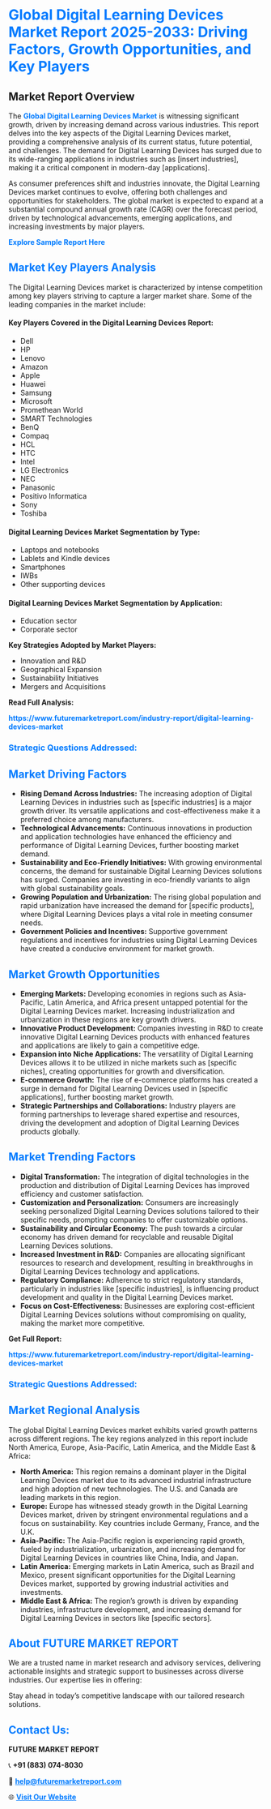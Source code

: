 <h1 style="color: #007BFF;">Global Digital Learning Devices Market Report 2025-2033: Driving Factors, Growth Opportunities, and Key Players</h1>

<section id="overview">
<h2>Market Report Overview</h2>
<p>The <a href="https://www.futuremarketreport.com/industry-report/digital-learning-devices-market" style="color: #007BFF; text-decoration: none;"><strong>Global Digital Learning Devices Market</strong></a> is witnessing significant growth, driven by increasing demand across various industries. This report delves into the key aspects of the Digital Learning Devices market, providing a comprehensive analysis of its current status, future potential, and challenges. The demand for Digital Learning Devices has surged due to its wide-ranging applications in industries such as [insert industries], making it a critical component in modern-day [applications].</p>
<p>As consumer preferences shift and industries innovate, the Digital Learning Devices market continues to evolve, offering both challenges and opportunities for stakeholders. The global market is expected to expand at a substantial compound annual growth rate (CAGR) over the forecast period, driven by technological advancements, emerging applications, and increasing investments by major players.</p>
</section>

<section id="overview">
<p><a href="https://www.futuremarketreport.com/request-sample/reportId=56753" style="color: #007BFF; text-decoration: none;"><strong>Explore Sample Report Here</strong></a></p>
</section>

<section id="key-players">
<h2 style="color: #007BFF;">Market Key Players Analysis</h2>
<p>The Digital Learning Devices market is characterized by intense competition among key players striving to capture a larger market share. Some of the leading companies in the market include:</p>
<h4>Key Players Covered in the Digital Learning Devices Report:</h4>
<ul><li>Dell</li><li>HP</li><li>Lenovo</li><li>Amazon</li><li>Apple</li><li>Huawei</li><li>Samsung</li><li>Microsoft</li><li>Promethean World</li><li>SMART Technologies</li><li>BenQ</li><li>Compaq</li><li>HCL</li><li>HTC</li><li>Intel</li><li>LG Electronics</li><li>NEC</li><li>Panasonic</li><li>Positivo Informatica</li><li>Sony</li><li>Toshiba</li></ul>
<h4>Digital Learning Devices Market Segmentation by Type:</h4>
<ul><li>Laptops and notebooks</li><li>Lablets and Kindle devices</li><li>Smartphones</li><li>IWBs</li><li>Other supporting devices</li></ul>

<h4>Digital Learning Devices Market Segmentation by Application:</h4>
<ul><li>Education sector</li><li>Corporate sector</li></ul>
<p><strong>Key Strategies Adopted by Market Players:</strong></p>
<ul>
<li>Innovation and R&D</li>
<li>Geographical Expansion</li>
<li>Sustainability Initiatives</li>
<li>Mergers and Acquisitions</li>
</ul>
</section>

<section>
<p><strong>Read Full Analysis: </strong></p><a href="https://www.futuremarketreport.com/industry-report/digital-learning-devices-market" style="color: #007BFF; text-decoration: none;"><strong>https://www.futuremarketreport.com/industry-report/digital-learning-devices-market</strong></a>
<h3 style="color: #007BFF;">Strategic Questions Addressed:</h3>
</section>

<section id="driving-factors">
<h2 style="color: #007BFF;">Market Driving Factors</h2>
<ul>
<li><strong>Rising Demand Across Industries:</strong> The increasing adoption of Digital Learning Devices in industries such as [specific industries] is a major growth driver. Its versatile applications and cost-effectiveness make it a preferred choice among manufacturers.</li>
<li><strong>Technological Advancements:</strong> Continuous innovations in production and application technologies have enhanced the efficiency and performance of Digital Learning Devices, further boosting market demand.</li>
<li><strong>Sustainability and Eco-Friendly Initiatives:</strong> With growing environmental concerns, the demand for sustainable Digital Learning Devices solutions has surged. Companies are investing in eco-friendly variants to align with global sustainability goals.</li>
<li><strong>Growing Population and Urbanization:</strong> The rising global population and rapid urbanization have increased the demand for [specific products], where Digital Learning Devices plays a vital role in meeting consumer needs.</li>
<li><strong>Government Policies and Incentives:</strong> Supportive government regulations and incentives for industries using Digital Learning Devices have created a conducive environment for market growth.</li>
</ul>
</section>

<section id="growth-opportunities">
<h2 style="color: #007BFF;">Market Growth Opportunities</h2>
<ul>
<li><strong>Emerging Markets:</strong> Developing economies in regions such as Asia-Pacific, Latin America, and Africa present untapped potential for the Digital Learning Devices market. Increasing industrialization and urbanization in these regions are key growth drivers.</li>
<li><strong>Innovative Product Development:</strong> Companies investing in R&D to create innovative Digital Learning Devices products with enhanced features and applications are likely to gain a competitive edge.</li>
<li><strong>Expansion into Niche Applications:</strong> The versatility of Digital Learning Devices allows it to be utilized in niche markets such as [specific niches], creating opportunities for growth and diversification.</li>
<li><strong>E-commerce Growth:</strong> The rise of e-commerce platforms has created a surge in demand for Digital Learning Devices used in [specific applications], further boosting market growth.</li>
<li><strong>Strategic Partnerships and Collaborations:</strong> Industry players are forming partnerships to leverage shared expertise and resources, driving the development and adoption of Digital Learning Devices products globally.</li>
</ul>
</section>

<section id="trending-factors">
<h2 style="color: #007BFF;">Market Trending Factors</h2>
<ul>
<li><strong>Digital Transformation:</strong> The integration of digital technologies in the production and distribution of Digital Learning Devices has improved efficiency and customer satisfaction.</li>
<li><strong>Customization and Personalization:</strong> Consumers are increasingly seeking personalized Digital Learning Devices solutions tailored to their specific needs, prompting companies to offer customizable options.</li>
<li><strong>Sustainability and Circular Economy:</strong> The push towards a circular economy has driven demand for recyclable and reusable Digital Learning Devices solutions.</li>
<li><strong>Increased Investment in R&D:</strong> Companies are allocating significant resources to research and development, resulting in breakthroughs in Digital Learning Devices technology and applications.</li>
<li><strong>Regulatory Compliance:</strong> Adherence to strict regulatory standards, particularly in industries like [specific industries], is influencing product development and quality in the Digital Learning Devices market.</li>
<li><strong>Focus on Cost-Effectiveness:</strong> Businesses are exploring cost-efficient Digital Learning Devices solutions without compromising on quality, making the market more competitive.</li>
</ul>
</section>

<section>
<p><strong>Get Full Report: </strong></p><a href="https://www.futuremarketreport.com/industry-report/digital-learning-devices-market" style="color: #007BFF; text-decoration: none;"><strong>https://www.futuremarketreport.com/industry-report/digital-learning-devices-market</strong></a>
<h3 style="color: #007BFF;">Strategic Questions Addressed:</h3>
</section>


<section id="regional-analysis">
<h2 style="color: #007BFF;">Market Regional Analysis</h2>
<p>The global Digital Learning Devices market exhibits varied growth patterns across different regions. The key regions analyzed in this report include North America, Europe, Asia-Pacific, Latin America, and the Middle East & Africa:</p>
<ul>
<li><strong>North America:</strong> This region remains a dominant player in the Digital Learning Devices market due to its advanced industrial infrastructure and high adoption of new technologies. The U.S. and Canada are leading markets in this region.</li>
<li><strong>Europe:</strong> Europe has witnessed steady growth in the Digital Learning Devices market, driven by stringent environmental regulations and a focus on sustainability. Key countries include Germany, France, and the U.K.</li>
<li><strong>Asia-Pacific:</strong> The Asia-Pacific region is experiencing rapid growth, fueled by industrialization, urbanization, and increasing demand for Digital Learning Devices in countries like China, India, and Japan.</li>
<li><strong>Latin America:</strong> Emerging markets in Latin America, such as Brazil and Mexico, present significant opportunities for the Digital Learning Devices market, supported by growing industrial activities and investments.</li>
<li><strong>Middle East & Africa:</strong> The region’s growth is driven by expanding industries, infrastructure development, and increasing demand for Digital Learning Devices in sectors like [specific sectors].</li>
</ul>
</section>

<footer>
<h2 style="color: #007BFF;">About FUTURE MARKET REPORT</h2>
<p>We are a trusted name in market research and advisory services, delivering actionable insights and strategic support to businesses across diverse industries. Our expertise lies in offering:</p>

<p>Stay ahead in today’s competitive landscape with our tailored research solutions.</p>

<h2 style="color: #007BFF;">Contact Us:</h2>
<p><strong>FUTURE MARKET REPORT</strong></p>
<p>📞 <strong>+91 (883) 074-8030</strong></p>
<p>📧 <strong><a href="mailto:help@futuremarketreport.com" style="color: #007BFF;">help@futuremarketreport.com</a></strong></p>
<p>🌐 <strong><a href="https://www.futuremarketreport.com/" style="color: #007BFF;">Visit Our Website</a></strong></p>
</footer>